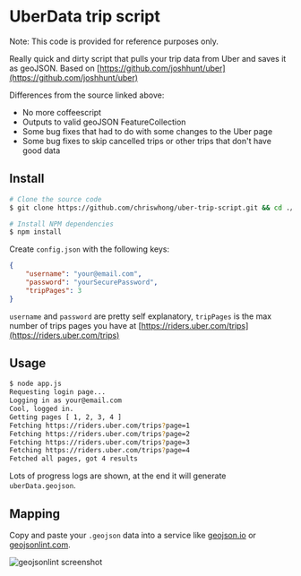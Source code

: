# UberData trip script

Note: This code is provided for reference purposes only.  

Really quick and dirty script that pulls your trip data from Uber and saves it as geoJSON.  Based on [https://github.com/joshhunt/uber](https://github.com/joshhunt/uber)

Differences from the source linked above:

- No more coffeescript
- Outputs to valid geoJSON FeatureCollection
- Some bug fixes that had to do with some changes to the Uber page
- Some bug fixes to skip cancelled trips or other trips that don't have good data

## Install
```sh
# Clone the source code
$ git clone https://github.com/chriswhong/uber-trip-script.git && cd ./uber-trip-script

# Install NPM dependencies
$ npm install
```

Create `config.json` with the following keys:

```json
{
    "username": "your@email.com",
    "password": "yourSecurePassword",
    "tripPages": 3
}
```

`username` and `password` are pretty self explanatory, `tripPages` is the max number of trips pages you have at [https://riders.uber.com/trips](https://riders.uber.com/trips)

## Usage
```sh
$ node app.js
Requesting login page...
Logging in as your@email.com
Cool, logged in.
Getting pages [ 1, 2, 3, 4 ]
Fetching https://riders.uber.com/trips?page=1
Fetching https://riders.uber.com/trips?page=2
Fetching https://riders.uber.com/trips?page=3
Fetching https://riders.uber.com/trips?page=4
Fetched all pages, got 4 results
```

Lots of progress logs are shown, at the end it will generate `uberData.geojson`.

## Mapping
Copy and paste your `.geojson` data into a service like [geojson.io](http://geojson.io/) or [geojsonlint.com](http://geojsonlint.com).

![geojsonlint screenshot](http://i.imgur.com/YTlzooi.png)
